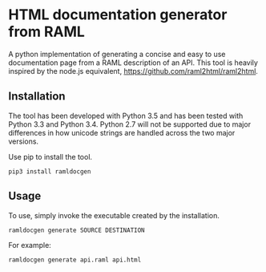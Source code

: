 # HTML documentation generator from RAML

A python implementation of generating a concise and easy to use documentation page from a RAML description of an API. This tool is heavily inspired by the node.js equivalent, https://github.com/raml2html/raml2html.

## Installation

The tool has been developed with Python 3.5 and has been tested with Python 3.3 and Python 3.4. Python 2.7 will not be supported due to major differences in how unicode strings are handled across the two major versions.

Use pip to install the tool.

```
pip3 install ramldocgen
```

## Usage

To use, simply invoke the executable created by the installation.

```
ramldocgen generate SOURCE DESTINATION
```

For example:

```
ramldocgen generate api.raml api.html
```
